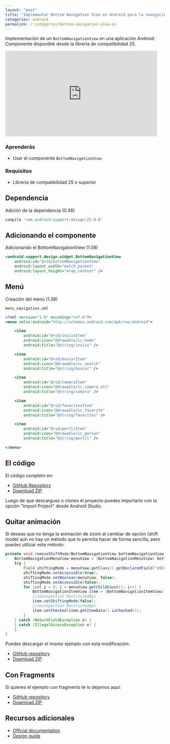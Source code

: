 ```yaml
---
layout: "post"
title: "Implementar Bottom Navigation View en Android para la navegación"
categories: android
permalink: /:categories/bottom-navigation-view-es
---
```

Implementación de un `BottomNavigationView` en una aplicación Android. Componente disponible desde la librería de compatibilidad 25.

<iframe width="480" height="270" src="https://www.youtube.com/embed/aTPwcWQIckw" frameborder="0" allow="accelerometer; autoplay; encrypted-media; gyroscope; picture-in-picture" allowfullscreen></iframe>

### Aprenderás
* Usar el componente `BottomNavigationView`

### Requisitos
* Librería de compatibilidad 25 o superior

## Dependencia
Adición de la dependencia (0.48)

```groovy
compile 'com.android.support:design:25.0.0'
```

## Adicionando el componente
Adicionando el BottomNavigationView (1.08)

```xml
<android.support.design.widget.BottomNavigationView  
    android:id="@+id/bottomNavigationView"
    android:layout_width="match_parent"
    android:layout_height="wrap_content" />
```

## Menú
Creación del menú (1.38)

`menu_navigation.xml`

```xml
<?xml version="1.0" encoding="utf-8"?>  
<menu xmlns:android="http://schemas.android.com/apk/res/android">

    <item
        android:id="@+id/inicioItem"
        android:icon="@drawable/ic_home"
        android:title="@string/inicio" />

    <item
        android:id="@+id/buscarItem"
        android:icon="@drawable/ic_search"
        android:title="@string/buscar" />

    <item
        android:id="@+id/camaraItem"
        android:icon="@drawable/ic_camera_alt"
        android:title="@string/camara" />

    <item
        android:id="@+id/favoritosItem"
        android:icon="@drawable/ic_favorite"
        android:title="@string/favoritos" />

    <item
        android:id="@+id/perfilItem"
        android:icon="@drawable/ic_person"
        android:title="@string/perfil" />

</menu>
```

## El código

El código completo en:

* [GitHub Repository](https://github.com/adanieldev/BottomNavigationViewSample)
* [Download ZIP](https://github.com/adanieldev/BottomNavigationViewSample/archive/master.zip)

Luego de que descargues o clones el proyecto puedes importarlo con la opción "Import Project" desde *Android Studio*.

## Quitar animación

Si deseas que no tenga la animación de zoom al cambiar de opción (shift mode) aún no hay un método que lo permita hacer de forma sencilla, pero puedes utilizar este método:

```java
private void removeShiftMode(BottomNavigationView bottomNavigationView) {
    BottomNavigationMenuView menuView = (BottomNavigationMenuView) bottomNavigationView.getChildAt(0);
    try {
        Field shiftingMode = menuView.getClass().getDeclaredField("mShiftingMode");
        shiftingMode.setAccessible(true);
        shiftingMode.setBoolean(menuView, false);
        shiftingMode.setAccessible(false);
        for (int i = 0; i < menuView.getChildCount(); i++) {
            BottomNavigationItemView item = (BottomNavigationItemView) menuView.getChildAt(i);
            //noinspection RestrictedApi
            item.setShiftingMode(false);
            //noinspection RestrictedApi
            item.setChecked(item.getItemData().isChecked());
        }
    } catch (NoSuchFieldException e) {
    } catch (IllegalAccessException e) {
    }
}
```

Puedes descargar el mismo ejemplo con esta modificación:

* [GitHub repository](https://github.com/adanieldev/BottomNavigationViewSample/tree/remove-shift)
* [Download ZIP](https://github.com/adanieldev/BottomNavigationViewSample/archive/remove-shift.zip)

## Con Fragments

Si quieres el ejemplo con fragments te lo dejamos aquí:

* [GitHub repository](https://github.com/adanieldev/BottomNavigationViewSample/tree/fragments)
* [Download ZIP](https://github.com/adanieldev/BottomNavigationViewSample/archive/fragments.zip)

## Recursos adicionales

* [Official documentation](https://developer.android.com/reference/android/support/design/widget/BottomNavigationView.html)
* [Design guide](https://material.io/design/components/bottom-navigation.html)
